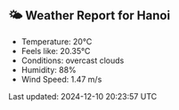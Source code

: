 <!-- WEATHER-START -->
## 🌤 Weather Report for Hanoi

- Temperature: 20°C
- Feels like: 20.35°C
- Conditions: overcast clouds
- Humidity: 88%
- Wind Speed: 1.47 m/s

Last updated: 2024-12-10 20:23:57 UTC
<!-- WEATHER-END -->
